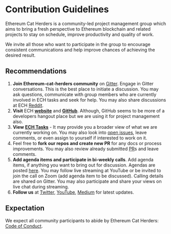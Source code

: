 # Contribution Guidelines

Ethereum Cat Herders is a community-led project management group which aims to bring a fresh perspective to Ethereum blockchain and related projects to stay on schedule, improve productivity and quality of work. 

We invite all those who want to participate in the group to encourage consistent communications and help improve chances of achieving the desired result. 

## Recommendations 

1. **Join Ethereum-cat-herders community** on [Gitter](https://gitter.im/ethereum-cat-herders/community).  Engage in Gitter conversations. This is the best place to initiate a discussion. You may ask questions, communicate with group members who are currently involved in ECH tasks and seek for help. You may also share discussions at ECH [Reddit](https://www.reddit.com/r/EthereumCatHerders/).
2. **Visit** ECH [**website**](http://www.ethereumcatherders.com) and [**GitHub**](https://github.com/ethereum-cat-herders/PM). Although, GitHub seems to be more of a developers hangout place but we are using it for project management also.  
3. **View** [**ECH Tasks**](https://github.com/ethereum-cat-herders/PM/blob/master/ECHTaskList.md) - It may provide you a broader view of what we are currently working on.  You may also look into [open issues](https://github.com/ethereum-cat-herders/PM/issues), leave comments, or even assign to yourself if interested to work on it. 
4. Feel free to **fork our repos and create new PR** for any docs or process improvements. You may also review already submitted [PR](https://github.com/ethereum-cat-herders/PM/pulls)s and leave comments.
5. **Add agenda items and participate in bi-weekly calls**. Add agenda items, if anything you want to bring out for discussion. Agendas are posted [here](https://github.com/ethereum-cat-herders/PM/issues). You may follow live streaming at YouTube or be invited to join the call on Zoom (add agenda item to be discussed). Calling details are shared on Gitter. You may also participate and share your views on live chat during streaming.
6. **Follow us** at [Twitter](https://twitter.com/EthCatHerders), [YouTube](https://www.youtube.com/channel/UCD9iiIwTRtLDYcEWONs2Q3A/videos?view=0&sort=dd&shelf_id=0), [Medium](https://medium.com/ethereum-cat-herders/stories/published)  for latest updates.


## Expectation 

We expect all community participants to abide by Ethereum Cat Herders: [Code of Conduct](https://github.com/ethereum-cat-herders/PM/blob/master/CODE_OF_CONDUCT.md).
